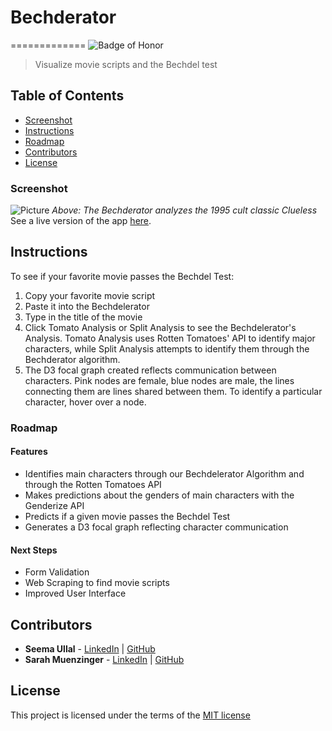 # Bechderator
=============
![Badge of Honor](https://img.shields.io/badge/Built%20at-Fullstack-green.svg?style=flat-square)
> Visualize movie scripts and the Bechdel test

## Table of Contents

- [Screenshot](#screenshot)
- [Instructions](#instructions)
- [Roadmap](#roadmap)
- [Contributors](#contributors)
- [License](#license)


### Screenshot

![Picture](http://imgur.com/9J43xR5)
_Above: The Bechderator analyzes the 1995 cult classic Clueless_
See a live version of the app [here](http://bechdelerator.herokuapp.com/).


## Instructions

To see if your favorite movie passes the Bechdel Test:
1. Copy your favorite movie script
2. Paste it into the Bechdelerator
3. Type in the title of the movie
4. Click Tomato Analysis or Split Analysis to see the Bechdelerator's Analysis.
Tomato Analysis uses Rotten Tomatoes' API to identify major characters, while Split Analysis attempts to identify them through the Bechderator algorithm.
5. The D3 focal graph created reflects communication between characters. Pink nodes are female, blue nodes are male, the lines connecting them are lines shared between them. To identify a particular character, hover over a node.


### Roadmap

#### Features

-	Identifies main characters through our Bechdelerator Algorithm and through the Rotten Tomatoes API
-	Makes predictions about the genders of main characters with the Genderize API
-	Predicts if a given movie passes the Bechdel Test
-	Generates a D3 focal graph reflecting character communication

#### Next Steps

- Form Validation
- Web Scraping to find movie scripts
- Improved User Interface

## Contributors
* __Seema Ullal__ - [LinkedIn](https://www.linkedin.com/profile/in/seemaullal) | [GitHub](https://github.com/seemaulla)
* __Sarah Muenzinger__ - [LinkedIn](https://www.linkedin.com/profile/in/sarahmuenzinger) | [GitHub](https://github.com/smuenzinger)

## License

This project is licensed under the terms of the [MIT license](http://opensource.org/licenses/MIT)



